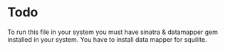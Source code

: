 # Todo
To run this file in your system you must have sinatra & datamapper gem installed in your system.
You have to install data mapper for squilite.
